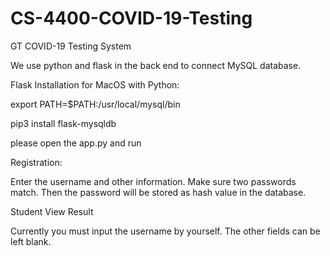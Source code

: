 # CS-4400-COVID-19-Testing
GT COVID-19 Testing System 


 

 

We use python and flask in the back end to connect MySQL database. 

 

Flask Installation for MacOS with Python: 

export PATH=$PATH:/usr/local/mysql/bin  

pip3 install flask-mysqldb 

 
 
please open the app.py and run

 

 

Registration: 

Enter the username and other information. Make sure two passwords match. Then the password will be stored as hash value in the database. 

 

Student View Result 

Currently you must input the username by yourself. The other fields can be left blank. 

